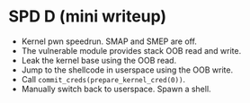 # SPD D (mini writeup)

* Kernel pwn speedrun. SMAP and SMEP are off.
* The vulnerable module provides stack OOB read and write.
* Leak the kernel base using the OOB read.
* Jump to the shellcode in userspace using the OOB write.
* Call `commit_creds(prepare_kernel_cred(0))`.
* Manually switch back to userspace. Spawn a shell.
